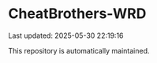 # CheatBrothers-WRD

Last updated: 2025-05-30 22:19:16

This repository is automatically maintained.
